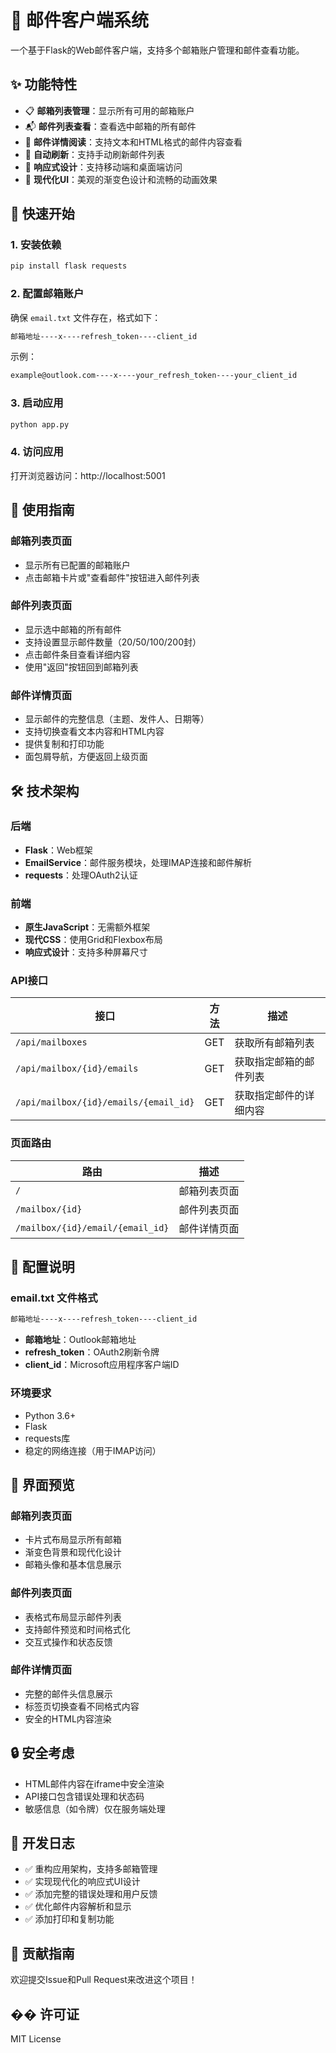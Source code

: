 # 📧 邮件客户端系统

一个基于Flask的Web邮件客户端，支持多个邮箱账户管理和邮件查看功能。

## ✨ 功能特性

- 📋 **邮箱列表管理**：显示所有可用的邮箱账户
- 📬 **邮件列表查看**：查看选中邮箱的所有邮件
- 📄 **邮件详情阅读**：支持文本和HTML格式的邮件内容查看
- 🔄 **自动刷新**：支持手动刷新邮件列表
- 📱 **响应式设计**：支持移动端和桌面端访问
- 🎨 **现代化UI**：美观的渐变色设计和流畅的动画效果

## 🚀 快速开始

### 1. 安装依赖

```bash
pip install flask requests
```

### 2. 配置邮箱账户

确保 `email.txt` 文件存在，格式如下：
```bash
邮箱地址----x----refresh_token----client_id
```

示例：
```bash
example@outlook.com----x----your_refresh_token----your_client_id
```

### 3. 启动应用

```bash
python app.py
```

### 4. 访问应用

打开浏览器访问：http://localhost:5001

## 📖 使用指南

### 邮箱列表页面
- 显示所有已配置的邮箱账户
- 点击邮箱卡片或"查看邮件"按钮进入邮件列表

### 邮件列表页面
- 显示选中邮箱的所有邮件
- 支持设置显示邮件数量（20/50/100/200封）
- 点击邮件条目查看详细内容
- 使用"返回"按钮回到邮箱列表

### 邮件详情页面
- 显示邮件的完整信息（主题、发件人、日期等）
- 支持切换查看文本内容和HTML内容
- 提供复制和打印功能
- 面包屑导航，方便返回上级页面

## 🛠 技术架构

### 后端
- **Flask**：Web框架
- **EmailService**：邮件服务模块，处理IMAP连接和邮件解析
- **requests**：处理OAuth2认证

### 前端
- **原生JavaScript**：无需额外框架
- **现代CSS**：使用Grid和Flexbox布局
- **响应式设计**：支持多种屏幕尺寸

### API接口

| 接口 | 方法 | 描述 |
|------|------|------|
| `/api/mailboxes` | GET | 获取所有邮箱列表 |
| `/api/mailbox/{id}/emails` | GET | 获取指定邮箱的邮件列表 |
| `/api/mailbox/{id}/emails/{email_id}` | GET | 获取指定邮件的详细内容 |

### 页面路由

| 路由 | 描述 |
|------|------|
| `/` | 邮箱列表页面 |
| `/mailbox/{id}` | 邮件列表页面 |
| `/mailbox/{id}/email/{email_id}` | 邮件详情页面 |

## 🔧 配置说明

### email.txt 文件格式
```bash
邮箱地址----x----refresh_token----client_id
```

- **邮箱地址**：Outlook邮箱地址
- **refresh_token**：OAuth2刷新令牌
- **client_id**：Microsoft应用程序客户端ID

### 环境要求
- Python 3.6+
- Flask
- requests库
- 稳定的网络连接（用于IMAP访问）

## 🎨 界面预览

### 邮箱列表页面
- 卡片式布局显示所有邮箱
- 渐变色背景和现代化设计
- 邮箱头像和基本信息展示

### 邮件列表页面
- 表格式布局显示邮件列表
- 支持邮件预览和时间格式化
- 交互式操作和状态反馈

### 邮件详情页面
- 完整的邮件头信息展示
- 标签页切换查看不同格式内容
- 安全的HTML内容渲染

## 🔒 安全考虑

- HTML邮件内容在iframe中安全渲染
- API接口包含错误处理和状态码
- 敏感信息（如令牌）仅在服务端处理

## 📝 开发日志

- ✅ 重构应用架构，支持多邮箱管理
- ✅ 实现现代化的响应式UI设计
- ✅ 添加完整的错误处理和用户反馈
- ✅ 优化邮件内容解析和显示
- ✅ 添加打印和复制功能

## 🤝 贡献指南

欢迎提交Issue和Pull Request来改进这个项目！

## �� 许可证

MIT License 